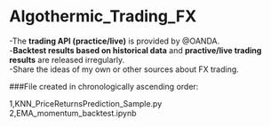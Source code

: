 # Algothermic_Trading_FX

-The **trading API (practice/live)** is provided by @OANDA. \
-**Backtest results based on historical data** and **practive/live trading results** are released irregularly. \
-Share the ideas of my own or other sources about FX trading.


###File created in chronologically ascending order:

1,KNN_PriceReturnsPrediction_Sample.py 
2,EMA_momentum_backtest.ipynb

